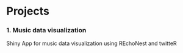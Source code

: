 # Projects

### 1. Music data visualization
Shiny App for music data visualization using REchoNest and twitteR
